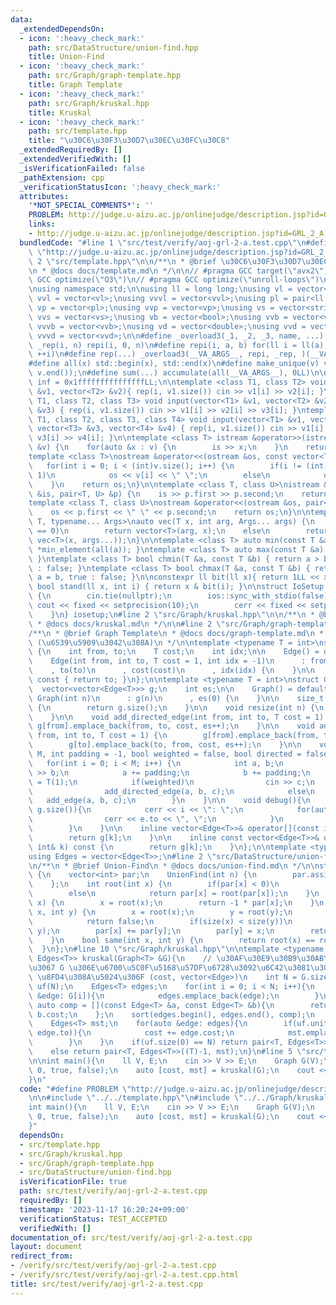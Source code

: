```yaml
---
data:
  _extendedDependsOn:
  - icon: ':heavy_check_mark:'
    path: src/DataStructure/union-find.hpp
    title: Union-Find
  - icon: ':heavy_check_mark:'
    path: src/Graph/graph-template.hpp
    title: Graph Template
  - icon: ':heavy_check_mark:'
    path: src/Graph/kruskal.hpp
    title: Kruskal
  - icon: ':heavy_check_mark:'
    path: src/template.hpp
    title: "\u30C6\u30F3\u30D7\u30EC\u30FC\u30C8"
  _extendedRequiredBy: []
  _extendedVerifiedWith: []
  _isVerificationFailed: false
  _pathExtension: cpp
  _verificationStatusIcon: ':heavy_check_mark:'
  attributes:
    '*NOT_SPECIAL_COMMENTS*': ''
    PROBLEM: http://judge.u-aizu.ac.jp/onlinejudge/description.jsp?id=GRL_2_A
    links:
    - http://judge.u-aizu.ac.jp/onlinejudge/description.jsp?id=GRL_2_A
  bundledCode: "#line 1 \"src/test/verify/aoj-grl-2-a.test.cpp\"\n#define PROBLEM\
    \ \"http://judge.u-aizu.ac.jp/onlinejudge/description.jsp?id=GRL_2_A\"\n\n#line\
    \ 2 \"src/template.hpp\"\n\n/**\n * @brief \u30C6\u30F3\u30D7\u30EC\u30FC\u30C8\
    \n * @docs docs/template.md\n */\n\n// #pragma GCC target(\"avx2\")\n// #pragma\
    \ GCC optimize(\"O3\")\n// #pragma GCC optimize(\"unroll-loops\")\n#include <bits/stdc++.h>\n\
    \nusing namespace std;\n\nusing ll = long long;\nusing vl = vector<ll>;\nusing\
    \ vvl = vector<vl>;\nusing vvvl = vector<vvl>;\nusing pl = pair<ll, ll>;\nusing\
    \ vp = vector<pl>;\nusing vvp = vector<vp>;\nusing vs = vector<string>;\nusing\
    \ vvs = vector<vs>;\nusing vb = vector<bool>;\nusing vvb = vector<vb>;\nusing\
    \ vvvb = vector<vvb>;\nusing vd = vector<double>;\nusing vvd = vector<vd>;\nusing\
    \ vvvd = vector<vvd>;\n\n#define _overload3(_1, _2, _3, name, ...) name\n#define\
    \ _rep(i, n) repi(i, 0, n)\n#define repi(i, a, b) for(ll i = ll(a); i < ll(b);\
    \ ++i)\n#define rep(...) _overload3(__VA_ARGS__, repi, _rep, )(__VA_ARGS__)\n\
    #define all(x) std::begin(x), std::end(x)\n#define make_unique(v) v.erase(unique(all(v)),\
    \ v.end());\n#define sum(...) accumulate(all(__VA_ARGS__), 0LL)\n\nconstexpr ll\
    \ inf = 0x1fffffffffffffffLL;\n\ntemplate <class T1, class T2> void input(vector<T1>\
    \ &v1, vector<T2> &v2){ rep(i, v1.size()) cin >> v1[i] >> v2[i]; }\ntemplate <class\
    \ T1, class T2, class T3> void input(vector<T1> &v1, vector<T2> &v2, vector<T3>\
    \ &v3) { rep(i, v1.size()) cin >> v1[i] >> v2[i] >> v3[i]; }\ntemplate <class\
    \ T1, class T2, class T3, class T4> void input(vector<T1> &v1, vector<T2> &v2,\
    \ vector<T3> &v3, vector<T4> &v4) { rep(i, v1.size()) cin >> v1[i] >> v2[i] >>\
    \ v3[i] >> v4[i]; }\n\ntemplate <class T> istream &operator>>(istream &is, vector<T>\
    \ &v) {\n    for(auto &x : v) {\n        is >> x;\n    }\n    return is;\n}\n\n\
    template <class T>\nostream &operator<<(ostream &os, const vector<T> &v) {\n \
    \   for(int i = 0; i < (int)v.size(); i++) {\n        if(i != (int)v.size() -\
    \ 1)\n            os << v[i] << \" \";\n        else\n            os << v[i];\n\
    \    }\n    return os;\n}\n\ntemplate <class T, class U>\nistream &operator>>(istream\
    \ &is, pair<T, U> &p) {\n    is >> p.first >> p.second;\n    return is;\n}\n\n\
    template <class T, class U>\nostream &operator<<(ostream &os, pair<T, U> &p) {\n\
    \    os << p.first << \" \" << p.second;\n    return os;\n}\n\ntemplate <typename\
    \ T, typename... Args>\nauto vec(T x, int arg, Args... args) {\n    if constexpr(sizeof...(args)\
    \ == 0)\n        return vector<T>(arg, x);\n    else\n        return vector(arg,\
    \ vec<T>(x, args...));\n}\n\ntemplate <class T> auto min(const T &a) { return\
    \ *min_element(all(a)); }\ntemplate <class T> auto max(const T &a) { return *max_element(all(a));\
    \ }\ntemplate <class T> bool chmin(T &a, const T &b) { return a > b ? a = b, true\
    \ : false; }\ntemplate <class T> bool chmax(T &a, const T &b) { return a < b ?\
    \ a = b, true : false; }\n\nconstexpr ll bit(ll x){ return 1LL << x; }\nconstexpr\
    \ bool stand(ll x, int i) { return x & bit(i); }\n\nstruct IoSetup {\n    IoSetup()\
    \ {\n        cin.tie(nullptr);\n        ios::sync_with_stdio(false);\n       \
    \ cout << fixed << setprecision(10);\n        cerr << fixed << setprecision(10);\n\
    \    }\n} iosetup;\n#line 2 \"src/Graph/kruskal.hpp\"\n\n/**\n * @brief Kruskal\n\
    \ * @docs docs/kruskal.md\n */\n\n#line 2 \"src/Graph/graph-template.hpp\"\n\n\
    /**\n * @brief Graph Template\n * @docs docs/graph-template.md\n * @cite https://github.com/ei1333/library/blob/master/graph/graph-template.hpp\
    \ (\u6539\u5909\u3042\u308A)\n */\n\ntemplate <typename T = int>\nstruct Edge\
    \ {\n    int from, to;\n    T cost;\n    int idx;\n\n    Edge() = default;\n\n\
    \    Edge(int from, int to, T cost = 1, int idx = -1)\n      : from(from)\n  \
    \    , to(to)\n      , cost(cost)\n      , idx(idx) {\n    }\n\n    operator int()\
    \ const { return to; }\n};\n\ntemplate <typename T = int>\nstruct Graph {\n  \
    \  vector<vector<Edge<T>>> g;\n    int es;\n\n    Graph() = default;\n\n    explicit\
    \ Graph(int n)\n      : g(n)\n      , es(0) {\n    }\n\n    size_t size() const\
    \ {\n        return g.size();\n    }\n\n    void resize(int n) {\n        g.resize(n);\n\
    \    }\n\n    void add_directed_edge(int from, int to, T cost = 1) {\n       \
    \ g[from].emplace_back(from, to, cost, es++);\n    }\n\n    void add_edge(int\
    \ from, int to, T cost = 1) {\n        g[from].emplace_back(from, to, cost, es);\n\
    \        g[to].emplace_back(to, from, cost, es++);\n    }\n\n    void read(int\
    \ M, int padding = -1, bool weighted = false, bool directed = false) {\n     \
    \   for(int i = 0; i < M; i++) {\n            int a, b;\n            cin >> a\
    \ >> b;\n            a += padding;\n            b += padding;\n            T c\
    \ = T(1);\n            if(weighted)\n                cin >> c;\n            if(directed)\n\
    \                add_directed_edge(a, b, c);\n            else\n             \
    \   add_edge(a, b, c);\n        }\n    }\n\n    void debug(){\n        rep(i,\
    \ g.size()){\n            cerr << i << \": \";\n            for(auto &e : g[i]){\n\
    \                cerr << e.to << \", \";\n            }\n            cerr << endl;\n\
    \        }\n    }\n\n    inline vector<Edge<T>>& operator[](const int& k) {\n\
    \        return g[k];\n    }\n\n    inline const vector<Edge<T>>& operator[](const\
    \ int& k) const {\n        return g[k];\n    }\n};\n\ntemplate <typename T = int>\n\
    using Edges = vector<Edge<T>>;\n#line 2 \"src/DataStructure/union-find.hpp\"\n\
    \n/**\n * @brief Union-Find\n * @docs docs/union-find.md\n */\n\nstruct UnionFind\
    \ {\n    vector<int> par;\n    UnionFind(int n) {\n        par.assign(n, -1);\n\
    \    };\n    int root(int x) {\n        if(par[x] < 0)\n            return x;\n\
    \        else\n            return par[x] = root(par[x]);\n    }\n    int size(int\
    \ x) {\n        x = root(x);\n        return -1 * par[x];\n    }\n    bool unite(int\
    \ x, int y) {\n        x = root(x);\n        y = root(y);\n        if(x == y)\n\
    \            return false;\n        if(size(x) < size(y))\n            swap(x,\
    \ y);\n        par[x] += par[y];\n        par[y] = x;\n        return true;\n\
    \    }\n    bool same(int x, int y) {\n        return root(x) == root(y);\n  \
    \  }\n};\n#line 10 \"src/Graph/kruskal.hpp\"\n\ntemplate <typename T>\npair<T,\
    \ Edges<T>> kruskal(Graph<T> &G){\n    // \u30AF\u30E9\u30B9\u30AB\u30EB\u6CD5\
    \u3067 G \u306E\u6700\u5C0F\u5168\u57DF\u6728\u3092\u6C42\u3081\u308B\n    //\
    \ \u8FD4\u308A\u5024\u306F (cost, vector<Edge>)\n    int N = G.size();\n    UnionFind\
    \ uf(N);\n    Edges<T> edges;\n    for(int i = 0; i < N; i++){\n        for(auto\
    \ &edge: G[i]){\n            edges.emplace_back(edge);\n        }\n    }\n   \
    \ auto comp = [](const Edge<T> &a, const Edge<T> &b){\n        return a.cost <\
    \ b.cost;\n    };\n    sort(edges.begin(), edges.end(), comp);\n    T cost = (T)0;\n\
    \    Edges<T> mst;\n    for(auto &edge: edges){\n        if(uf.unite(edge.from,\
    \ edge.to)){\n            cost += edge.cost;\n            mst.emplace_back(edge);\n\
    \        }\n    }\n    if(uf.size(0) == N) return pair<T, Edges<T>>(cost, mst);\n\
    \    else return pair<T, Edges<T>>((T)-1, mst);\n}\n#line 5 \"src/test/verify/aoj-grl-2-a.test.cpp\"\
    \n\nint main(){\n    ll V, E;\n    cin >> V >> E;\n    Graph G(V);\n    G.read(E,\
    \ 0, true, false);\n    auto [cost, mst] = kruskal(G);\n    cout << cost << endl;\n\
    }\n"
  code: "#define PROBLEM \"http://judge.u-aizu.ac.jp/onlinejudge/description.jsp?id=GRL_2_A\"\
    \n\n#include \"../../template.hpp\"\n#include \"../../Graph/kruskal.hpp\"\n\n\
    int main(){\n    ll V, E;\n    cin >> V >> E;\n    Graph G(V);\n    G.read(E,\
    \ 0, true, false);\n    auto [cost, mst] = kruskal(G);\n    cout << cost << endl;\n\
    }"
  dependsOn:
  - src/template.hpp
  - src/Graph/kruskal.hpp
  - src/Graph/graph-template.hpp
  - src/DataStructure/union-find.hpp
  isVerificationFile: true
  path: src/test/verify/aoj-grl-2-a.test.cpp
  requiredBy: []
  timestamp: '2023-11-17 16:20:24+09:00'
  verificationStatus: TEST_ACCEPTED
  verifiedWith: []
documentation_of: src/test/verify/aoj-grl-2-a.test.cpp
layout: document
redirect_from:
- /verify/src/test/verify/aoj-grl-2-a.test.cpp
- /verify/src/test/verify/aoj-grl-2-a.test.cpp.html
title: src/test/verify/aoj-grl-2-a.test.cpp
---
```

